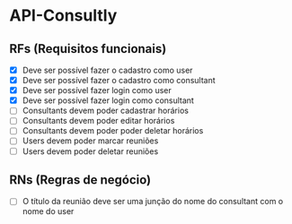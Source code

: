 # API-Consultly

## RFs (Requisitos funcionais)

- [x] Deve ser possível fazer o cadastro como user
- [x] Deve ser possível fazer o cadastro como consultant
- [x] Deve ser possível fazer login como user
- [x] Deve ser possível fazer login como consultant
- [ ] Consultants devem poder cadastrar horários
- [ ] Consultants devem poder editar horários
- [ ] Consultants devem poder poder deletar horários
- [ ] Users devem poder marcar reuniões
- [ ] Users devem poder deletar reuniões

## RNs (Regras de negócio)

- [ ] O título da reunião deve ser uma junção do nome
      do consultant com o nome do user
